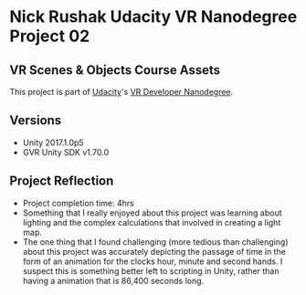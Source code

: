 Nick Rushak Udacity VR Nanodegree Project 02
===================================

## VR Scenes & Objects Course Assets

This project is part of [Udacity](https://www.udacity.com "Udacity - Be in demand")'s [VR Developer Nanodegree](https://www.udacity.com/course/vr-developer-nanodegree--nd017).

## Versions
- Unity 2017.1.0p5
- GVR Unity SDK v1.70.0

## Project Reflection
- Project completion time: 4hrs
- Something that I really enjoyed about this project was learning about lighting and the complex calculations that involved in creating a light map.
- The one thing that I found challenging (more tedious than challenging) about this project was accurately depicting the passage of time in the form of an animation for the clocks hour, minute and second hands. I suspect this is something better left to scripting in Unity, rather than having a animation that is 86,400 seconds long. 
